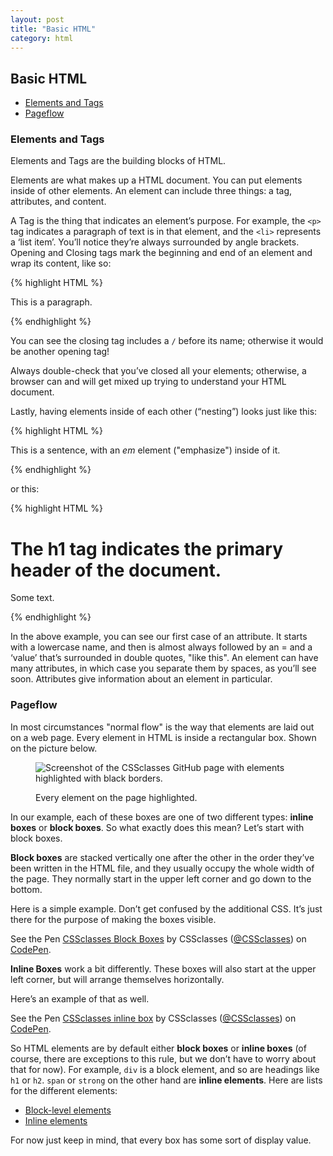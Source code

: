 ```yaml
---
layout: post
title: "Basic HTML"
category: html
---
```


## Basic HTML
* [Elements and Tags](#elements-and-tags)
* [Pageflow](#pageflow)

### Elements and Tags
Elements and Tags are the building blocks of HTML.

Elements are what makes up a HTML document. You can put elements inside of other elements. An element can include three things: a tag, attributes, and content.

A Tag is the thing that indicates an element’s purpose. For example, the `<p>` tag indicates a paragraph of text is in that element, and the `<li>` represents a ‘list item’. You’ll notice they’re always surrounded by angle brackets. Opening and Closing tags mark the beginning and end of an element and wrap its content, like so:

{% highlight HTML %}
<p>This is a paragraph.</p>
{% endhighlight %}

You can see the closing tag includes a `/` before its name; otherwise it would be another opening tag!

Always double-check that you’ve closed all your elements; otherwise, a browser can and will get mixed up trying to understand your HTML document.

Lastly, having elements inside of each other (“nesting”) looks just like this:



{% highlight HTML %}
<p>This is a sentence, with an <em>em</em> element ("emphasize") inside of it.</p>
{% endhighlight %}

or this:



{% highlight HTML %}
<div id="main-container">
  <h1>The h1 tag indicates the primary header of the document.</h1>
  <p>Some text.</p>
</div>
{% endhighlight %}

In the above example, you can see our first case of an attribute. It starts with a lowercase name, and then is almost always followed by an = and a ‘value’ that’s surrounded in double quotes, "like this". An element can have many attributes, in which case you separate them by spaces, as you’ll see soon. Attributes give information about an element in particular.

### Pageflow
In most circumstances "normal flow" is the way that elements are laid out on a web page. Every element in HTML is inside a rectangular box. Shown on the picture below.

<figure>
  <img src="{{site.baseurl}}/assets/images/pageflow.png" alt="Screenshot of the CSSclasses GitHub page with elements highlighted with black borders.">
  <figcaption>
    <p>Every element on the page highlighted.</p>
  </figcaption>
</figure>

In our example, each of these boxes are one of two different types: **inline boxes** or **block boxes**. So what exactly does this mean? Let’s start with block boxes.

**Block boxes** are stacked vertically one after the other in the order they’ve been written in the HTML file, and they usually occupy the whole width of the page. They normally start in the upper left corner and go down to the bottom.

Here is a simple example. Don’t get confused by the additional CSS. It’s just there for the purpose of making the boxes visible.

<p data-height="765" data-theme-id="dark" data-slug-hash="PjqpyM" data-default-tab="result" data-user="CSSclasses" data-embed-version="2" data-pen-title="CSSclasses Block Boxes" class="codepen">See the Pen <a href="https://codepen.io/team/CSSclasses/pen/PjqpyM/">CSSclasses Block Boxes</a> by CSSclasses (<a href="https://codepen.io/CSSclasses">@CSSclasses</a>) on <a href="https://codepen.io">CodePen</a>.</p>
<script async src="https://production-assets.codepen.io/assets/embed/ei.js"></script>

**Inline Boxes** work a bit differently. These boxes will also start at the upper left corner, but will arrange themselves horizontally.

Here’s an example of that as well.

<p data-height="256" data-theme-id="dark" data-slug-hash="Pjqmvm" data-default-tab="result" data-user="CSSclasses" data-embed-version="2" data-pen-title="CSSclasses inline box" class="codepen">See the Pen <a href="https://codepen.io/team/CSSclasses/pen/Pjqmvm/">CSSclasses inline box</a> by CSSclasses (<a href="https://codepen.io/CSSclasses">@CSSclasses</a>) on <a href="https://codepen.io">CodePen</a>.</p>
<script async src="https://production-assets.codepen.io/assets/embed/ei.js"></script>

So HTML elements are by default either **block boxes** or **inline boxes** (of course, there are exceptions to this rule, but we don’t have to worry about that for now). For example, `div` is a block element, and so are headings like `h1` or `h2`. `span` or `strong` on the other hand are **inline elements**. Here are lists for the different elements:

* <a href="https://developer.mozilla.org/en-US/docs/Web/HTML/Block-level_elements" target="_blank">Block-level elements</a>
* <a href="https://developer.mozilla.org/en-US/docs/Web/HTML/Inline_elemente" target="_blank">Inline elements</a>

For now just keep in mind, that every box has some sort of display value.
